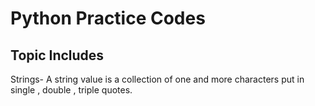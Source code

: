 # Python Practice Codes

## Topic Includes

Strings- 
     A string value is a collection of one and more characters put in single , double , triple quotes.